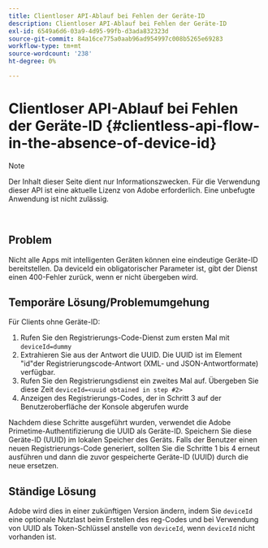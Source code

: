 ```yaml
---
title: Clientloser API-Ablauf bei Fehlen der Geräte-ID
description: Clientloser API-Ablauf bei Fehlen der Geräte-ID
exl-id: 6549a6d6-03a9-4d95-99fb-d3ada832323d
source-git-commit: 84a16ce775a0aab96ad954997c008b5265e69283
workflow-type: tm+mt
source-wordcount: '238'
ht-degree: 0%

---
```


# Clientloser API-Ablauf bei Fehlen der Geräte-ID {#clientless-api-flow-in-the-absence-of-device-id}

>[!NOTE]
>
>Der Inhalt dieser Seite dient nur Informationszwecken. Für die Verwendung dieser API ist eine aktuelle Lizenz von Adobe erforderlich. Eine unbefugte Anwendung ist nicht zulässig.

</br>


## Problem

Nicht alle Apps mit intelligenten Geräten können eine eindeutige Geräte-ID bereitstellen.  Da deviceId ein obligatorischer Parameter ist, gibt der Dienst einen 400-Fehler zurück, wenn er nicht übergeben wird.


## Temporäre Lösung/Problemumgehung

Für Clients ohne Geräte-ID:

1. Rufen Sie den Registrierungs-Code-Dienst zum ersten Mal mit `deviceId=dummy`
1. Extrahieren Sie aus der Antwort die UUID. Die UUID ist im Element &quot;id&quot;der Registrierungscode-Antwort (XML- und JSON-Antwortformate) verfügbar.
1. Rufen Sie den Registrierungsdienst ein zweites Mal auf. Übergeben Sie diese Zeit `deviceId=<uuid obtained in step #2>`
1. Anzeigen des Registrierungs-Codes, der in Schritt 3 auf der Benutzeroberfläche der Konsole abgerufen wurde


Nachdem diese Schritte ausgeführt wurden, verwendet die Adobe Primetime-Authentifizierung die UUID als Geräte-ID. Speichern Sie diese Geräte-ID (UUID) im lokalen Speicher des Geräts. Falls der Benutzer einen neuen Registrierungs-Code generiert, sollten Sie die Schritte 1 bis 4 erneut ausführen und dann die zuvor gespeicherte Geräte-ID (UUID) durch die neue ersetzen.



## Ständige Lösung

Adobe wird dies in einer zukünftigen Version ändern, indem Sie `deviceId` eine optionale Nutzlast beim Erstellen des reg-Codes und bei Verwendung von UUID als Token-Schlüssel anstelle von `deviceId`, wenn `deviceId` nicht vorhanden ist.

<!--
## Related Information

- [Clientless API Reference](/help/authentication/rest-api-reference.md)
-->
